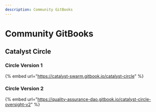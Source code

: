 ```yaml
---
description: Community GitBooks
---
```


# Community GitBooks

## Catalyst Circle

### Circle Version 1

{% embed url="https://catalyst-swarm.gitbook.io/catalyst-circle" %}

### Circle Version 2

{% embed url="https://quality-assurance-dao.gitbook.io/catalyst-circle-oversight-v2" %}

####
